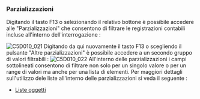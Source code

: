 ### Parzializzazioni

Digitando il tasto F13 o selezionando il relativo bottone è possibile accedere alle "Parzializzazioni" che consentono di filtrare le registrazioni contabili incluse all'interno dell'interrogazione : 

![C5D010_021](http://localhost:3000/immagini/MBDOC_OPE-C5BASE_01/C5D010_021.png)
Digitando da qui nuovamente il tasto F13 o scegliendo il pulsante "Altre parzializzazioni" è possibile accedere a un secondo gruppo di valori filtrabili : 
![C5D010_022](http://localhost:3000/immagini/MBDOC_OPE-C5BASE_01/C5D010_022.png)
All'interno delle parzializzazioni i campi sottolineati consentono di filtrare non solo per un singolo valore o per un range di valori ma anche per una lista di elementi. Per maggiori dettagli sull'utilizzo dele liste all'interno delle parzializzazioni si veda il seguente : 

- [Liste oggetti](Sorgenti/MB/DOC_OPE/B£_LIS)


